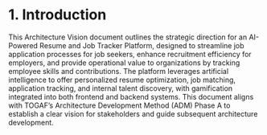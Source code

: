 # 1. Introduction

This Architecture Vision document outlines the strategic direction for an AI-Powered Resume and Job Tracker Platform, designed to streamline job application processes for job seekers, enhance recruitment efficiency for employers, and provide operational value to organizations by tracking employee skills and contributions. The platform leverages artificial intelligence to offer personalized resume optimization, job matching, application tracking, and internal talent discovery, with gamification integrated into both frontend and backend systems. This document aligns with TOGAF’s Architecture Development Method (ADM) Phase A to establish a clear vision for stakeholders and guide subsequent architecture development.
